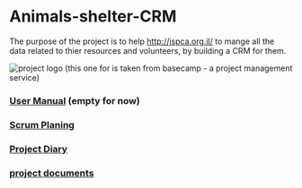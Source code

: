 # Animals-shelter-CRM

The purpose of the project is to help http://jspca.org.il/ to mange all the data related to thier resources and volunteers, by building a CRM for them.

![project logo (this one for is taken from basecamp - a project management service)](http://www.pets.org.il/UploadedFiles/Editor/JSPCA%20logo.jpg)

### [User Manual](https://github.com/ahmad2806/CRM_final_project/wiki/user-manual) (empty for now)

### [Scrum Planing](https://github.com/ahmad2806/CRM_final_project/projects/1)
 
### [Project Diary](https://github.com/ahmad2806/CRM_final_project/diary)


### [project documents](https://github.com/ahmad2806/CRM_final_project/documents)






